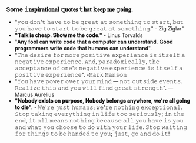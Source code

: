 <p align="center">
 <h3>Some 𝚒𝐧𝐬𝐩𝐢𝐫𝐚𝐭𝐢𝐨𝐧𝐚𝐥 𝚚𝐮𝐨𝐭𝐞𝐬 𝚝𝐡𝐚𝐭 𝚔𝐞𝐞𝐩 𝐦𝐞 𝚐𝐨𝐢𝐧𝐠.</h3>
   <ul>
    <li>"𝚢𝚘𝚞 𝚍𝚘𝚗'𝚝 𝚑𝚊𝚟𝚎 𝚝𝚘 𝚋𝚎 𝚐𝚛𝚎𝚊𝚝 𝚊𝚝 𝚜𝚘𝚖𝚎𝚝𝚑𝚒𝚗𝚐 𝚝𝚘 𝚜𝚝𝚊𝚛𝚝, 𝚋𝚞𝚝 𝚢𝚘𝚞 𝚑𝚊𝚟𝚎 𝚝𝚘 𝚜𝚝𝚊𝚛𝚝 𝚝𝚘 𝚋𝚎 𝚐𝚛𝚎𝚊𝚝 𝚊𝚝 𝚜𝚘𝚖𝚎𝚝𝚑𝚒𝚗𝚐." - Zig Ziglar"</li>
    <li><b>"𝐓𝐚𝐥𝐤 𝐢𝐬 𝐜𝐡𝐞𝐚𝐩. 𝐒𝐡𝐨𝐰 𝐦𝐞 𝐭𝐡𝐞 𝐜𝐨𝐝𝐞."</b> - Linus Torvalds</li>
    <li>"𝐀𝐧𝐲 𝐟𝐨𝐨𝐥 𝐜𝐚𝐧 𝐰𝐫𝐢𝐭𝐞 𝐜𝐨𝐝𝐞 𝐭𝐡𝐚𝐭 𝐚 𝐜𝐨𝐦𝐩𝐮𝐭𝐞𝐫 𝐜𝐚𝐧 𝐮𝐧𝐝𝐞𝐫𝐬𝐭𝐚𝐧𝐝. 𝐆𝐨𝐨𝐝 𝐩𝐫𝐨𝐠𝐫𝐚𝐦𝐦𝐞𝐫𝐬 𝐰𝐫𝐢𝐭𝐞 𝐜𝐨𝐝𝐞 𝐭𝐡𝐚𝐭 𝐡𝐮𝐦𝐚𝐧𝐬 𝐜𝐚𝐧 𝐮𝐧𝐝𝐞𝐫𝐬𝐭𝐚𝐧𝐝".</li>
    <li>"𝚃𝚑𝚎 𝚍𝚎𝚜𝚒𝚛𝚎 𝚏𝚘𝚛 𝚖𝚘𝚛𝚎 𝚙𝚘𝚜𝚒𝚝𝚒𝚟𝚎 𝚎𝚡𝚙𝚎𝚛𝚒𝚎𝚗𝚌𝚎 𝚒𝚜 𝚒𝚝𝚜𝚎𝚕𝚏 𝚊 𝚗𝚎𝚐𝚊𝚝𝚒𝚟𝚎 𝚎𝚡𝚙𝚎𝚛𝚒𝚎𝚗𝚌𝚎. 𝙰𝚗𝚍, 𝚙𝚊𝚛𝚊𝚍𝚘𝚡𝚒𝚌𝚊𝚕𝚕𝚢, 𝚝𝚑𝚎 𝚊𝚌𝚌𝚎𝚙𝚝𝚊𝚗𝚌𝚎 𝚘𝚏 𝚘𝚗𝚎'𝚜 𝚗𝚎𝚐𝚊𝚝𝚒𝚟𝚎 𝚎𝚡𝚙𝚎𝚛𝚒𝚎𝚗𝚌𝚎 𝚒𝚜 𝚒𝚝𝚜𝚎𝚕𝚏 𝚊 𝚙𝚘𝚜𝚒𝚝𝚒𝚟𝚎 𝚎𝚡𝚙𝚎𝚛𝚒𝚎𝚗𝚌𝚎". -𝙼𝚊𝚛𝚔 𝙼𝚊𝚗𝚜𝚘𝚗</li>
    <li>"𝚈𝚘𝚞 𝚑𝚊𝚟𝚎 𝚙𝚘𝚠𝚎𝚛 𝚘𝚟𝚎𝚛 𝚢𝚘𝚞𝚛 𝚖𝚒𝚗𝚍 — 𝚗𝚘𝚝 𝚘𝚞𝚝𝚜𝚒𝚍𝚎 𝚎𝚟𝚎𝚗𝚝𝚜. 𝚁𝚎𝚊𝚕𝚒𝚣𝚎 𝚝𝚑𝚒𝚜 𝚊𝚗𝚍 𝚢𝚘𝚞 𝚠𝚒𝚕𝚕 𝚏𝚒𝚗𝚍 𝚐𝚛𝚎𝚊𝚝 𝚜𝚝𝚛𝚎𝚗𝚐𝚝𝚑". — Marcus Aurelius</li>
    <li><b>"𝐍𝐨𝐛𝐨𝐝𝐲 𝐞𝐱𝐢𝐬𝐭𝐬 𝐨𝐧 𝐩𝐮𝐫𝐩𝐨𝐬𝐞, 𝐍𝐨𝐛𝐨𝐝𝐲 𝐛𝐞𝐥𝐨𝐧𝐠𝐬 𝐚𝐧𝐲𝐰𝐡𝐞𝐫𝐞, 𝐰𝐞'𝐫𝐞 𝐚𝐥𝐥 𝐠𝐨𝐢𝐧𝐠 𝐭𝐨 𝐝𝐢𝐞".</b> - 𝚆𝚎'𝚛𝚎 𝚓𝚞𝚜𝚝 𝚑𝚞𝚖𝚊𝚗𝚜; 𝚠𝚎'𝚛𝚎 𝚗𝚘𝚝𝚑𝚒𝚗𝚐 𝚎𝚡𝚌𝚎𝚙𝚝𝚒𝚘𝚗𝚊𝚕. 𝚂𝚝𝚘𝚙 𝚝𝚊𝚔𝚒𝚗𝚐 𝚎𝚟𝚎𝚛𝚢𝚝𝚑𝚒𝚗𝚐 𝚒𝚗 𝚕𝚒𝚏𝚎 𝚝𝚘𝚘 𝚜𝚎𝚛𝚒𝚘𝚞𝚜𝚕𝚢; 𝚒𝚗 𝚝𝚑𝚎 𝚎𝚗𝚍, 𝚒𝚝 𝚊𝚕𝚕  𝚖𝚎𝚊𝚗𝚜 𝚗𝚘𝚝𝚑𝚒𝚗𝚐 𝚋𝚎𝚌𝚊𝚞𝚜𝚎 𝚊𝚕𝚕 𝚢𝚘𝚞 𝚑𝚊𝚟𝚎 𝚒𝚜 𝚢𝚘𝚞 𝚊𝚗𝚍 𝚠𝚑𝚊𝚝 𝚢𝚘𝚞 𝚌𝚑𝚘𝚘𝚜𝚎 𝚝𝚘 𝚍𝚘 𝚠𝚒𝚝𝚑 𝚢𝚘𝚞𝚛 𝚕𝚒𝚏𝚎. 𝚂𝚝𝚘𝚙 𝚠𝚊𝚒𝚝𝚒𝚗𝚐 𝚏𝚘𝚛 𝚝𝚑𝚒𝚗𝚐𝚜 𝚝𝚘 𝚋𝚎 𝚑𝚊𝚗𝚍𝚎𝚍 𝚝𝚘 𝚢𝚘𝚞; 𝚓𝚞𝚜𝚝, 𝚐𝚘 𝚊𝚗𝚍 𝚍𝚘 𝚒𝚝!
    </li>
   </ul>
</p>